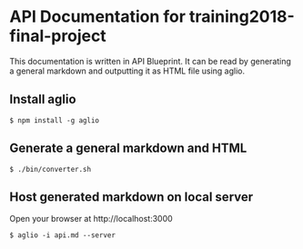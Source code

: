 # API Documentation for training2018-final-project
This documentation is written in API Blueprint. It can be read by generating a general markdown and outputting it as HTML file using aglio.

## Install aglio
`$ npm install -g aglio`

## Generate a general markdown and HTML
`$ ./bin/converter.sh`

## Host generated markdown on local server
Open your browser at http://localhost:3000

`$ aglio -i api.md --server`
